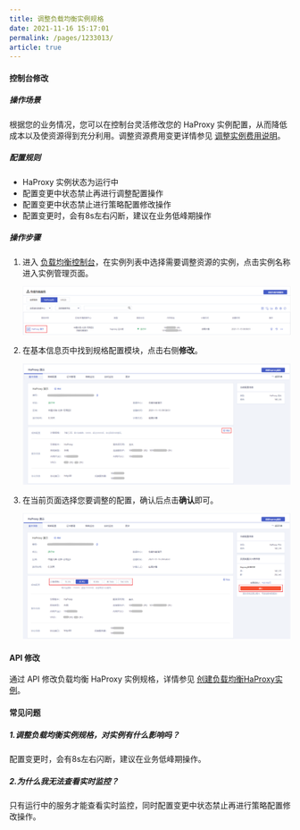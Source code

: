 ```yaml
---
title: 调整负载均衡实例规格  
date: 2021-11-16 15:17:01
permalink: /pages/1233013/
article: true
---
```


#### 控制台修改

##### 操作场景

根据您的业务情况，您可以在控制台灵活修改您的 HaProxy 实例配置，从而降低成本以及使资源得到充分利用。调整资源费用变更详情参见 [调整实例费用说明](../../02.购买指南/03.调整实例规格费用说明.md)。

##### 配置规则

- HaProxy 实例状态为运行中
- 配置变更中状态禁止再进行调整配置操作
- 配置变更中状态禁止进行策略配置修改操作
- 配置变更时，会有8s左右闪断，建议在业务低峰期操作

##### 操作步骤

1. 进入 [负载均衡控制台](https://console.capitalonline.net/loadbalancers)，在实例列表中选择需要调整资源的实例，点击实例名称进入实例管理页面。

   ![选择实例](../../pic/resize.png)

2. 在基本信息页中找到规格配置模块，点击右侧**修改**。

   ![修改配置](../../pic/resize1.png)

3. 在当前页面选择您要调整的配置，确认后点击**确认**即可。

   ![修改规格](../../pic/resize2.png)

#### API 修改

通过 API 修改负载均衡 HaProxy 实例规格，详情参见 [创建负载均衡HaProxy实例](../../09.API文档/02.实例相关接口/05.修改负载均衡HaProxy实例规格.md)。

#### 常见问题

##### 1.调整负载均衡实例规格，对实例有什么影响吗？

配置变更时，会有8s左右闪断，建议在业务低峰期操作。

##### 2.为什么我无法查看实时监控？

只有运行中的服务才能查看实时监控，同时配置变更中状态禁止再进行策略配置修改操作。
